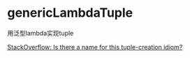 # genericLambdaTuple

用泛型lambda实现tuple

[StackOverflow: Is there a name for this tuple-creation idiom?](https://stackoverflow.com/questions/25338795/is-there-a-name-for-this-tuple-creation-idiom)
